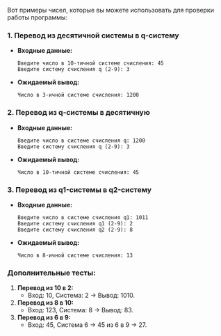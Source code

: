 Вот примеры чисел, которые вы можете использовать для проверки работы программы:

### 1. **Перевод из десятичной системы в q-систему**
- **Входные данные:**
  ```
  Введите число в 10-тичной системе счисления: 45
  Введите систему счисления q (2-9): 3
  ```
- **Ожидаемый вывод:**
  ```
  Число в 3-ичной системе счисления: 1200
  ```

### 2. **Перевод из q-системы в десятичную**
- **Входные данные:**
  ```
  Введите число в системе счисления q: 1200
  Введите систему счисления q (2-9): 3
  ```
- **Ожидаемый вывод:**
  ```
  Число в 10-тичной системе счисления: 45
  ```

### 3. **Перевод из q1-системы в q2-систему**
- **Входные данные:**
  ```
  Введите число в системе счисления q1: 1011
  Введите систему счисления q1 (2-9): 2
  Введите систему счисления q2 (2-9): 8
  ```
- **Ожидаемый вывод:**
  ```
  Число в 8-ичной системе счисления: 13
  ```

### Дополнительные тесты:
1. **Перевод из 10 в 2:**
    - Вход: 10, Система: 2 → Вывод: 1010.
2. **Перевод из 8 в 10:**
    - Вход: 123, Система: 8 → Вывод: 83.
3. **Перевод из 6 в 9:**
    - Вход: 45, Система 6 → 45 из 6 в 9 → 27.
